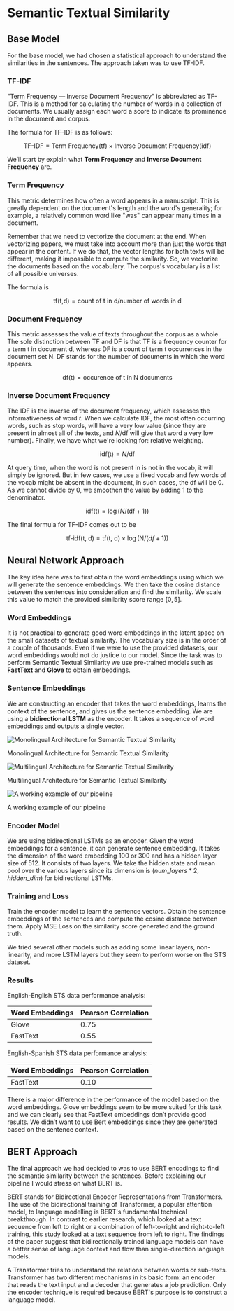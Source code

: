 # Semantic Textual Similarity

## Base Model

For the base model, we had chosen a statistical approach to understand the similarities in the sentences. The approach taken was to use TF-IDF. 

### TF-IDF

"Term Frequency — Inverse Document Frequency" is abbreviated as TF-IDF. This is a method for calculating the number of words in a collection of documents. We usually assign each word a score to indicate its prominence in the document and corpus.

The formula for TF-IDF is as follows:

$$
\text{TF-IDF} = \text{Term Frequency(tf)} \times \text{Inverse Document Frequency(idf)}
$$

We’ll start by explain what **Term Frequency** and **Inverse Document Frequency** are.

### Term Frequency

This metric determines how often a word appears in a manuscript. This is greatly dependent on the document's length and the word's generality; for example, a relatively common word like "was" can appear many times in a document.

Remember that we need to vectorize the document at the end. When vectorizing papers, we must take into account more than just the words that appear in the content. If we do that, the vector lengths for both texts will be different, making it impossible to compute the similarity. So, we vectorize the documents based on the vocabulary. The corpus's vocabulary is a list of all possible universes.

The formula is

$$
\text{tf(t,d)} = \text{count of t in d} /\text{number of words in d}
$$

### Document Frequency

This metric assesses the value of texts throughout the corpus as a whole. The sole distinction between TF and DF is that TF is a frequency counter for a term t in document d, whereas DF is a count of term t occurrences in the document set N. DF stands for the number of documents in which the word appears.

$$
\text{df(t)} = \text{occurence of t in N documents}
$$

### Inverse Document Frequency

The IDF is the inverse of the document frequency, which assesses the informativeness of word $t$. When we calculate IDF, the most often occurring words, such as stop words, will have a very low value (since they are present in almost all of the texts, and $N/\text{df}$ will give that word a very low number). Finally, we have what we're looking for: relative weighting.

$$
\text{idf(t)} = N/\text{df}
$$

At query time, when the word is not present in is not in the vocab, it will simply be ignored. But in few cases, we use a fixed vocab and few words of the vocab might be absent in the document, in such cases, the $\text{df}$ will be 0. As we cannot divide by 0, we smoothen the value by adding 1 to the denominator.

$$
\text{idf(t)} = \log(N/(\text{df} + 1))
$$

The final formula for TF-IDF comes out to be 

$$
\text{tf-idf(t, d)} = \text{tf(t, d)} \times \log(\text{N}/(df + 1))
$$

## Neural Network Approach

The key idea here was to first obtain the word embeddings using which we will generate the sentence embeddings. We then take the cosine distance between the sentences into consideration and find the similarity. We scale this value to match the provided similarity score range $[0,5]$.

### Word Embeddings

It is not practical to generate good word embeddings in the latent space on the small datasets of textual similarity. The vocabulary size is in the order of a couple of thousands. Even if we were to use the provided datasets, our word embeddings would not do justice to our model. Since the task was to perform Semantic Textual Similarity we use pre-trained models such as **FastText** and **Glove** to obtain embeddings.

### Sentence Embeddings

We are constructing an encoder that takes the word embeddings, learns the context of the sentence, and gives us the sentence embedding. We are using a **bidirectional LSTM** as the encoder. It takes a sequence of word embeddings and outputs a single vector.

![Monolingual Architecture for Semantic Textual Similarity](imgs/en-en.jpeg)

Monolingual Architecture for Semantic Textual Similarity

![Multilingual Architecture for Semantic Textual Similarity](imgs/en-es.jpeg)

Multilingual Architecture for Semantic Textual Similarity

![A working example of our pipeline](imgs/pipeline.jpeg)

A working example of our pipeline

### Encoder Model

We are using bidirectional LSTMs as an encoder. Given the word embeddings for a sentence, it can generate sentence embedding. It takes the dimension of the word embedding $100$ or $300$ and has a hidden layer size of $512$. It consists of two layers. We take the hidden state and mean pool over the various layers since its dimension is $(num\_layers*2, hidden\_dim)$ for bidirectional LSTMs.

### Training and Loss

Train the encoder model to learn the sentence vectors. Obtain the sentence embeddings of the sentences and compute the cosine distance between them. Apply MSE Loss on the similarity score generated and the ground truth.

We tried several other models such as adding some linear layers, non-linearity, and more LSTM layers but they seem to perform worse on the STS dataset.

### Results

English-English STS data performance analysis:

| Word Embeddings | Pearson Correlation |
| --- | --- |
| Glove | 0.75 |
| FastText | 0.55 |

English-Spanish STS data performance analysis:

| Word Embeddings | Pearson Correlation |
| --- | --- |
| FastText | 0.10 |

There is a major difference in the performance of the model based on the word embeddings. Glove embeddings seem to be more suited for this task and we can clearly see that FastText embeddings don’t provide good results. We didn’t want to use Bert embeddings since they are generated based on the sentence context.

## BERT Approach

The final approach we had decided to was to use BERT encodings to find the semantic similarity between the sentences. Before explaining our pipeline I would stress on what BERT is. 

BERT stands for Bidirectional Encoder Representations from Transformers. The use of the bidirectional training of Transformer, a popular attention model, to language modelling is BERT's fundamental technical breakthrough. In contrast to earlier research, which looked at a text sequence from left to right or a combination of left-to-right and right-to-left training, this study looked at a text sequence from left to right. The findings of the paper suggest that bidirectionally trained language models can have a better sense of language context and flow than single-direction language models. 

A Transformer tries to understand the relations between words or sub-texts. Transformer has two different mechanisms in its basic form: an encoder that reads the text input and a decoder that generates a job prediction. Only the encoder technique is required because BERT's purpose is to construct a language model.
